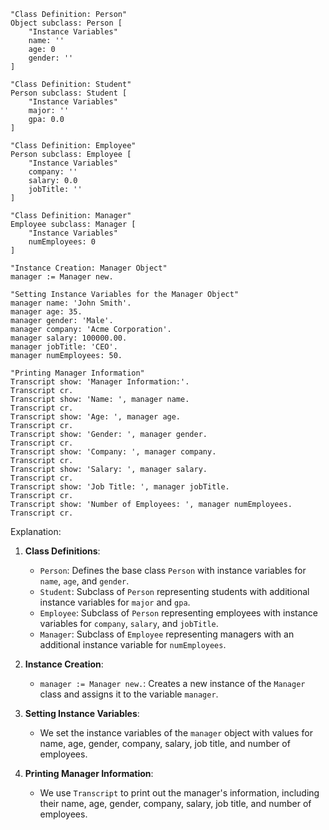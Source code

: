 ```smalltalk
"Class Definition: Person"
Object subclass: Person [
    "Instance Variables"
    name: ''
    age: 0
    gender: ''
]

"Class Definition: Student"
Person subclass: Student [
    "Instance Variables"
    major: ''
    gpa: 0.0
]

"Class Definition: Employee"
Person subclass: Employee [
    "Instance Variables"
    company: ''
    salary: 0.0
    jobTitle: ''
]

"Class Definition: Manager"
Employee subclass: Manager [
    "Instance Variables"
    numEmployees: 0
]

"Instance Creation: Manager Object"
manager := Manager new.

"Setting Instance Variables for the Manager Object"
manager name: 'John Smith'.
manager age: 35.
manager gender: 'Male'.
manager company: 'Acme Corporation'.
manager salary: 100000.00.
manager jobTitle: 'CEO'.
manager numEmployees: 50.

"Printing Manager Information"
Transcript show: 'Manager Information:'.
Transcript cr.
Transcript show: 'Name: ', manager name.
Transcript cr.
Transcript show: 'Age: ', manager age.
Transcript cr.
Transcript show: 'Gender: ', manager gender.
Transcript cr.
Transcript show: 'Company: ', manager company.
Transcript cr.
Transcript show: 'Salary: ', manager salary.
Transcript cr.
Transcript show: 'Job Title: ', manager jobTitle.
Transcript cr.
Transcript show: 'Number of Employees: ', manager numEmployees.
Transcript cr.
```
Explanation:

1. **Class Definitions**:
   - `Person`: Defines the base class `Person` with instance variables for `name`, `age`, and `gender`.
   - `Student`: Subclass of `Person` representing students with additional instance variables for `major` and `gpa`.
   - `Employee`: Subclass of `Person` representing employees with instance variables for `company`, `salary`, and `jobTitle`.
   - `Manager`: Subclass of `Employee` representing managers with an additional instance variable for `numEmployees`.

2. **Instance Creation**:
   - `manager := Manager new.`: Creates a new instance of the `Manager` class and assigns it to the variable `manager`.

3. **Setting Instance Variables**:
   - We set the instance variables of the `manager` object with values for name, age, gender, company, salary, job title, and number of employees.

4. **Printing Manager Information**:
   - We use `Transcript` to print out the manager's information, including their name, age, gender, company, salary, job title, and number of employees.